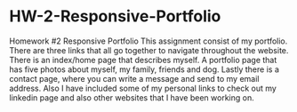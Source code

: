 # HW-2-Responsive-Portfolio
Homework #2 Responsive Portfolio
This assignment consist of my portfolio. There are three links that all go together to navigate throughout the website. There is an index/home page that describes myself. A portfolio page that has five photos about myself, my family, friends and dog. Lastly there is a contact page, where you can write a message and send to my email address. Also I have included some of my personal links to check out my linkedin page and also other websites that I have been working on. 